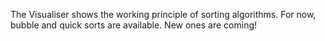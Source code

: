 The Visualiser shows the working principle of sorting algorithms. For now, bubble and quick sorts are available. New ones are coming!

